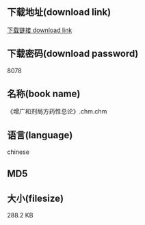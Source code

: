 ## 下载地址(download link)
[下载链接 download link](https://tutu365.netlify.app/?s=%E3%80%8A%E5%A2%9E%E5%B9%BF%E5%92%8C%E5%89%82%E5%B1%80%E6%96%B9%E8%8D%AF%E6%80%A7%E6%80%BB%E8%AE%BA%E3%80%8B.chm)

## 下载密码(download password)
8078

## 名称(book name)
《增广和剂局方药性总论》.chm.chm

## 语言(language)
chinese

## MD5


## 大小(filesize)
288.2 KB
